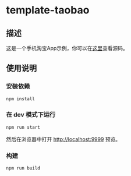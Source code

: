 # template-taobao

## 描述

这是一个手机淘宝App示例，你可以在[这里](https://github.com/raxjs/template-taobao)查看源码。

## 使用说明

### 安装依赖

```bash
npm install
```

### 在 dev 模式下运行

```bash
npm run start
```

然后在浏览器中打开 [http://localhost:9999](http://localhost:9999) 预览。

### 构建

```bash
npm run build
```
